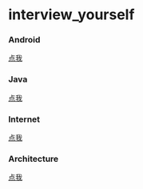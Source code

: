 # interview_yourself
### Android

[点我](<https://github.com/aopi1125/interview_yourself/tree/master/Android>)

### Java

[点我](<https://github.com/aopi1125/interview_yourself/tree/master/Java>)

### Internet

[点我](<https://github.com/aopi1125/interview_yourself/tree/master/Internet>)

### Architecture

[点我](<https://github.com/aopi1125/interview_yourself/tree/master/Architecture>)

### 